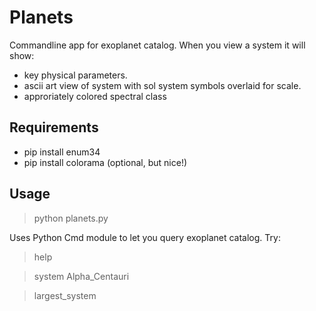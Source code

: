 Planets
=======

Commandline app for exoplanet catalog.
When you view a system it will show:
* key physical parameters.
* ascii art view of system with sol system symbols overlaid for scale.
* approriately colored spectral class

Requirements
------------

* pip install enum34
* pip install colorama (optional, but nice!)

Usage
-----

> python planets.py

Uses Python Cmd module to let you query exoplanet catalog.
Try:

> help

> system Alpha_Centauri

> largest_system



